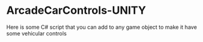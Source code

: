 # ArcadeCarControls-UNITY
Here is some C# script that you can add to any game object to make it have some vehicular controls
